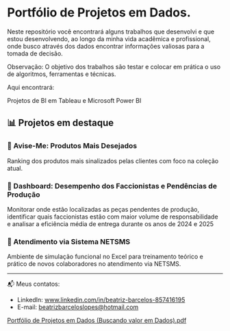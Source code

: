 # Portfólio de Projetos em Dados.
Neste repositório você encontrará alguns trabalhos que desenvolvi e que estou desenvolvendo, ao longo da minha vida acadêmica e profissional, onde busco através dos dados encontrar informações valiosas para a tomada de decisão.

Observação: O objetivo dos trabalhos são testar e colocar em prática o uso de algoritmos, ferramentas e técnicas.

Aqui encontrará:

Projetos de BI em Tableau e Microsoft Power BI

## 📊 Projetos em destaque

### 🔹 Avise-Me: Produtos Mais Desejados
Ranking dos produtos mais sinalizados pelas clientes com foco na coleção atual.

### 🔹 Dashboard: Desempenho dos Faccionistas e Pendências de Produção
Monitorar onde estão localizadas as peças pendentes de produção, identificar quais faccionistas estão com maior volume de responsabilidade e analisar a eficiência média de entrega durante os anos de 2024 e 2025

### 🔹 Atendimento via Sistema NETSMS
Ambiente de simulação funcional no Excel para treinamento teórico e prático de novos colaboradores no atendimento via NETSMS.

---

📬 Meus contatos:

- LinkedIn: www.linkedin.com/in/beatriz-barcelos-857416195
- E-mail: beatrizbarceloslopes@hotmail.com

[Portfólio de Projetos em Dados (Buscando valor em Dados).pdf](https://github.com/user-attachments/files/21129240/Portfolio.de.Projetos.em.Dados.Buscando.valor.em.Dados.pdf)

